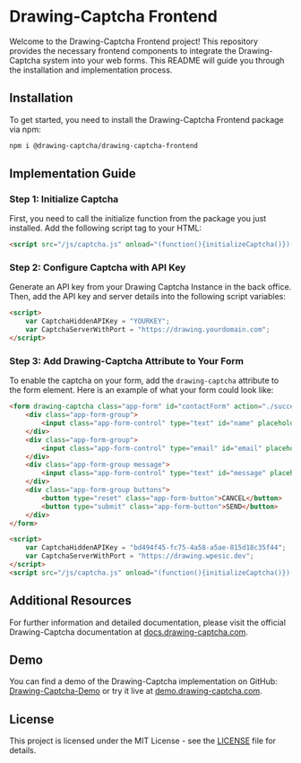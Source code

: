 # Drawing-Captcha Frontend

Welcome to the Drawing-Captcha Frontend project! This repository provides the necessary frontend components to integrate the Drawing-Captcha system into your web forms. This README will guide you through the installation and implementation process.

## Installation

To get started, you need to install the Drawing-Captcha Frontend package via npm:

```bash
npm i @drawing-captcha/drawing-captcha-frontend
```

## Implementation Guide

### Step 1: Initialize Captcha

First, you need to call the initialize function from the package you just installed. Add the following script tag to your HTML:

```html
<script src="/js/captcha.js" onload="(function(){initializeCaptcha()})()"></script>
```

### Step 2: Configure Captcha with API Key

Generate an API key from your Drawing Captcha Instance in the back office. Then, add the API key and server details into the following script variables:

```html
<script>
    var CaptchaHiddenAPIKey = "YOURKEY";
    var CaptchaServerWithPort = "https://drawing.yourdomain.com";
</script> 
```

### Step 3: Add Drawing-Captcha Attribute to Your Form

To enable the captcha on your form, add the `drawing-captcha` attribute to the form element. Here is an example of what your form could look like:

```html
<form drawing-captcha class="app-form" id="contactForm" action="./success.html">
    <div class="app-form-group">
        <input class="app-form-control" type="text" id="name" placeholder="Your Name" required>
    </div>
    <div class="app-form-group">
        <input class="app-form-control" type="email" id="email" placeholder="EMAIL" required>
    </div>
    <div class="app-form-group message">
        <input class="app-form-control" type="text" id="message" placeholder="MESSAGE" required>
    </div>
    <div class="app-form-group buttons">
        <button type="reset" class="app-form-button">CANCEL</button>
        <button type="submit" class="app-form-button">SEND</button>
    </div>
</form>

<script>
    var CaptchaHiddenAPIKey = "bd494f45-fc75-4a58-a5ae-815d18c35f44";
    var CaptchaServerWithPort = "https://drawing.wpesic.dev";
</script> 
<script src="/js/captcha.js" onload="(function(){initializeCaptcha()})()"></script>
```

## Additional Resources

For further information and detailed documentation, please visit the official Drawing-Captcha documentation at [docs.drawing-captcha.com](https://docs.drawing-captcha.com).

## Demo

You can find a demo of the Drawing-Captcha implementation on GitHub: [Drawing-Captcha-Demo](https://github.com/Drawing-Captcha/Drawing-Captcha-Demo) or try it live at [demo.drawing-captcha.com](https://demo.drawing-captcha.com).

## License

This project is licensed under the MIT License - see the [LICENSE](LICENSE) file for details.

